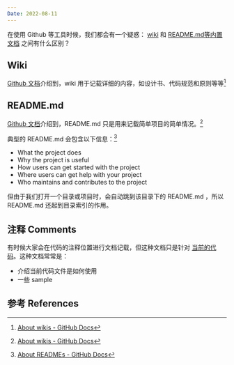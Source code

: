 ```yaml
---
Date: 2022-08-11
---
```


在使用 Github 等工具时候，我们都会有一个疑惑： <u>wiki</u> 和 <u>README.md等内置文档</u> 之间有什么区别？

## Wiki

[Github 文档](https://docs.github.com/en/communities/documenting-your-project-with-wikis/about-wikis)介绍到，wiki 用于记载详细的内容，如设计书、代码规范和原则等等[^1]



## README.md

[Github 文档](https://docs.github.com/en/communities/documenting-your-project-with-wikis/about-wikis)介绍到，README.md 只是用来记载简单项目的简单情况。[^1] 

典型的 README.md 会包含以下信息：[^2]

- What the project does
- Why the project is useful
- How users can get started with the project
- Where users can get help with your project
- Who maintains and contributes to the project

但由于我们打开一个目录或项目时，会自动跳到该目录下的 README.md ，所以 README.md 还起到目录索引的作用。



## 注释 Comments

有时候大家会在代码的注释位置进行文档记载，但这种文档只是针对 <u>当前的代码</u>。这种文档常常是：

- 介绍当前代码文件是如何使用
- 一些 sample



## 参考 References

[^1]: [About wikis - GitHub Docs](https://docs.github.com/en/communities/documenting-your-project-with-wikis/about-wikis)
[^2]: [About READMEs - GitHub Docs](https://docs.github.com/articles/about-readmes)
